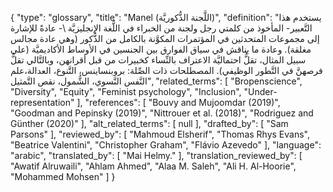 {
    "type": "glossary",
    "title": "Manel (اللَّجنة الذُّكوريَّة)",
    "definition": "يستخدم هذا التَّعبير- المأخوذ من كلمتي رجل ولجنة من الخبراء في اللُّغة الإنجليزيَّة \\- عادةً للإشارة إلى مجموعات المتحدثين في المؤتمرات المكوَّنة بالكامل من الذُّكور (وهي عادة مجالس مغلقة). وعادة ما يناقش في سياق الفوارق بين الجنسين في الأوساط الأكاديميَّة (على سبيل المثال، تقلُّ احتماليَّة الاعتراف بالنِّساء كخبيرات من قبل أقرانهن، وبالتَّالي تقلُّ فرصهنَّ في التَّطور الوظيفي).  المصطلحات ذات الصِّلة: بروبنساينس، التَّنوع، العدالة،علم النَّفس النَّسوي، الشُّمول، نقص التَّمثيل",
    "related_terms": [
        "Bropenscience",
        "Diversity",
        "Equity",
        "Feminist psychology",
        "Inclusion",
        "Under-representation"
    ],
    "references": [
        "Bouvy and Mujoomdar (2019)",
        "Goodman and Pepinsky (2019)",
        "Nittrouer et al. (2018)",
        "Rodriguez and Günther (2020)"
    ],
    "alt_related_terms": [
        null
    ],
    "drafted_by": [
        "Sam Parsons"
    ],
    "reviewed_by": [
        "Mahmoud Elsherif",
        "Thomas Rhys Evans",
        "Beatrice Valentini",
        "Christopher Graham",
        "Flávio Azevedo"
    ],
    "language": "arabic",
    "translated_by": [
        "Mai Helmy."
    ],
    "translation_reviewed_by": [
        "Awatif Alruwaili",
        "Ahlam Ahmed",
        "Alaa M. Saleh",
        "Ali H. Al-Hoorie",
        "Mohammed Mohsen"
    ]
}